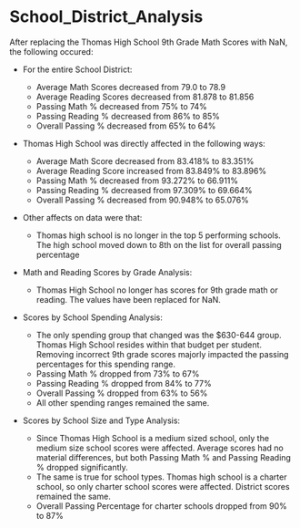 # School_District_Analysis

After replacing the Thomas High School 9th Grade Math Scores with NaN, the following occured: 

  - For the entire School District: 
    - Average Math Scores decreased from 79.0 to 78.9
    - Average Reading Scores decreased from 81.878 to 81.856
    - Passing Math % decreased from 75% to 74%
    - Passing Reading % decreased from 86% to 85%
    - Overall Passing % decreased from 65% to 64%
    
  - Thomas High School was directly affected in the following ways: 
    - Average Math Score decreased from 83.418% to 83.351%
    - Average Reading Score increased from 83.849% to 83.896%
    - Passing Math % decreased from 93.272% to 66.911%
    - Passing Reading % decreased from 97.309% to 69.664%
    - Overall Passing % decreased from 90.948% to 65.076%
    
  - Other affects on data were that: 
    - Thomas high school is no longer in the top 5 performing schools. The high school moved down to 8th on the list for overall passing percentage
    
  - Math and Reading Scores by Grade Analysis: 
    - Thomas High School no longer has scores for 9th grade math or reading. The values have been replaced for NaN. 
    
  - Scores by School Spending Analysis: 
    - The only spending group that changed was the $630-644	group. Thomas High School resides within that budget per student. Removing incorrect 9th grade scores majorly impacted the passing percentages for this spending range. 
    - Passing Math % dropped from 73% to 67%
    - Passing Reading % dropped from 84% to 77%
    - Overall Passing % dropped from 63% to 56%
    - All other spending ranges remained the same. 
 
  - Scores by School Size and Type Analysis:
    - Since Thomas High School is a medium sized school, only the medium size school scores were affected. Average scores had no material differences, but both Passing Math % and Passing Reading % dropped significantly. 
    - The same is true for school types. Thomas high school is a charter school, so only charter school scores were affected. District scores remained the same. 
    - Overall Passing Percentage for charter schools dropped from 90% to 87%
  
 

